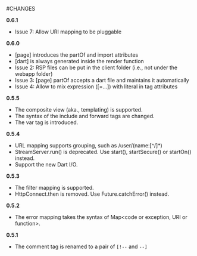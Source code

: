 #CHANGES

**0.6.1**

* Issue 7: Allow URI mapping to be pluggable

**0.6.0**

* [page] introduces the partOf and import attributes
* [dart] is always generated inside the render function
* Issue 2: RSP files can be put in the client folder (i.e., not under the webapp folder)
* Issue 3: [page] partOf accepts a dart file and maintains it automatically
* Issue 4: Allow to mix expression ([=...]) with literal in tag attributes

**0.5.5**

* The composite view (aka., templating) is supported.
* The syntax of the include and forward tags are changed.
* The var tag is introduced.

**0.5.4**

* URL mapping supports grouping, such as /user/(name:[^/]*)
* StreamServer.run() is deprecated. Use start(), startSecure() or startOn() instead.
* Support the new Dart I/O.

**0.5.3**

* The filter mapping is supported.
* HttpConnect.then is removed. Use Future.catchError() instead.

**0.5.2**

* The error mapping takes the syntax of Map<code or exception, URI or function>.

**0.5.1**

* The comment tag is renamed to a pair of `[!--` and `--]`

